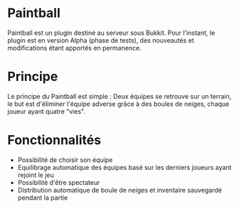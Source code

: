 Paintball
=========

Paintball est un plugin destiné au serveur sous Bukkit. Pour l'instant, le plugin est en version Alpha (phase de tests), des nouveautés et modifications étant apportés en permanence.

Principe
========

Le principe du Paintball est simple : Deux équipes se retrouve sur un terrain, le but est d'éliminer l'équipe adverse grâce à des boules de neiges, chaque joueur ayant quatre "vies".

Fonctionnalités
========

  - Possibilité de choisir son équipe
  - Equilibrage automatique des équipes basé sur les derniers joueurs ayant rejoint le jeu
  - Possibilité d'être spectateur
  - Distribution automatique de boule de neiges et inventaire sauvegardé pendant la partie


